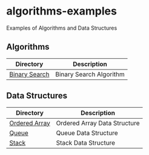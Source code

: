 # algorithms-examples

Examples of Algorithms and Data Structures

## Algorithms

| Directory                                                     | Description             |
| ------------------------------------------------------------- | ----------------------- |
| [Binary Search](/JavaScript/Algorithms/BinarySearch/index.js) | Binary Search Algorithm |

## Data Structures

| Directory                                                          | Description                  |
| ------------------------------------------------------------------ | ---------------------------- |
| [Ordered Array](/JavaScript/DataStructures/OrderedArrays/index.js) | Ordered Array Data Structure |
| [Queue](/JavaScript/DataStructures/Queue/index.js)                 | Queue Data Structure         |
| [Stack](/JavaScript/DataStructures/Stack/index.js)                 | Stack Data Structure         |
